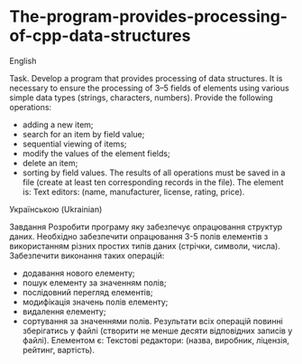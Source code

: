 # The-program-provides-processing-of-cpp-data-structures

English

Task.
Develop a program that provides processing of data structures. It is necessary to ensure the processing of 3–5 fields of elements using various simple data types (strings, characters, numbers). Provide the following operations: 
- adding a new item; 
- search for an item by field value; 
- sequential viewing of items; 
- modify the values of the element fields; 
- delete an item; 
- sorting by field values. 
The results of all operations must be saved in a file (create at least ten corresponding records in the file). 
The element is: Text editors: (name, manufacturer, license, rating, price). 


Українською (Ukrainian)

Завдання
Розробити програму яку забезпечує опрацювання структур даних. Необхідно забезпечити опрацювання 3-5 полів елементів з використанням різних простих типів даних (стрічки, символи, числа). Забезпечити виконання таких операцій: 
-	додавання нового елементу; 
-	пошук елементу за значенням полів; 
-	послідовний перегляд елементів; 
-	модифікація значень полів елементу; 
-	видалення елементу; 
-	сортування за значеннями полів. 
Результати всіх операцій повинні зберігатись у файлі (створити не менше десяти відповідних записів у файлі). 
Елементом є: Текстові редактори: (назва, виробник, ліцензія, рейтинг, вартість). 

